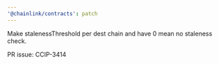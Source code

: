 ```yaml
---
'@chainlink/contracts': patch
---
```


Make stalenessThreshold per dest chain and have 0 mean no staleness check.


PR issue: CCIP-3414